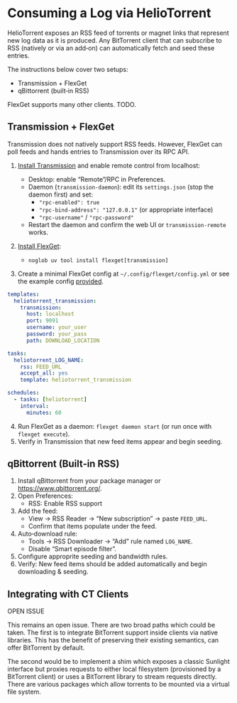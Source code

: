# Consuming a Log via HelioTorrent

HelioTorrent exposes an RSS feed of torrents or magnet links that represent new log data as it is produced. Any BitTorrent client that can subscribe to RSS (natively or via an add‑on) can automatically fetch and seed these entries.

The instructions below cover two setups:

- Transmission + FlexGet
- qBittorrent (built‑in RSS)

FlexGet supports many other clients. TODO.

## Transmission + FlexGet

Transmission does not natively support RSS feeds. However, FlexGet can poll feeds and hands entries to Transmission over its RPC API.

1) [Install Transmission](https://transmissionbt.com/download) and enable remote control from localhost:
   - Desktop: enable “Remote”/RPC in Preferences.
   - Daemon (`transmission-daemon`): edit its `settings.json` (stop the daemon first) and set:
     - `"rpc-enabled": true`
     - `"rpc-bind-address": "127.0.0.1"` (or appropriate interface)
     - `"rpc-username"` / `"rpc-password"`
   - Restart the daemon and confirm the web UI or `transmission-remote` works.

2) [Install FlexGet](https://www.flexget.com/Install):
   - `noglob uv tool install flexget[transmission]`

3) Create a minimal FlexGet config at `~/.config/flexget/config.yml` or see the example config [provided](flexget.yml).

```yaml
templates:
  heliotorrent_transmission:
    transmission:
      host: localhost
      port: 9091
      username: your_user
      password: your_pass
      path: DOWNLOAD_LOCATION

tasks:
  heliotorrent_LOG_NAME:
    rss: FEED_URL
    accept_all: yes
    template: heliotorrent_transmission

schedules:
  - tasks: [heliotorrent]
    interval:
      minutes: 60
```

4) Run FlexGet as a daemon: `flexget daemon start` (or run once with `flexget execute`).
5) Verify in Transmission that new feed items appear and begin seeding.

## qBittorrent (Built‑in RSS)

1) Install qBittorrent from your package manager or https://www.qbittorrent.org/.
2) Open Preferences:
   - RSS: Enable RSS support
3) Add the feed:
   - View → RSS Reader → “New subscription” → paste `FEED_URL`.
   - Confirm that items populate under the feed.
4) Auto‑download rule:
   - Tools → RSS Downloader → “Add” rule named `LOG_NAME`.
   - Disable “Smart episode filter”.
5) Configure approprite seeding and bandwidth rules.
6) Verify: New feed items should be added automatically and begin downloading & seeding.

## Integrating with CT Clients

OPEN ISSUE

This remains an open issue. There are two broad paths which could be taken. The first is to integrate BitTorrent support inside clients via native libraries. This has the benefit of preserving their existing semantics, can offer BitTorrent by default.

The second would be to implement a shim which exposes a classic Sunlight interface but proxies requests to either local filesystem (provisioned by a BitTorrent client) or uses a BitTorrent library to stream requests directly. There are various packages which allow torrents to be mounted via a virtual file system.

